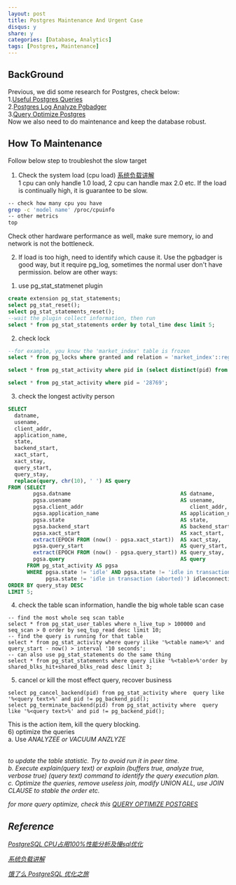 ```yaml
---
layout: post
title: Postgres Maintenance And Urgent Case
disqus: y
share: y
categories: [Database, Analytics]
tags: [Postgres, Maintenance]
---
```


BackGround
-----------
Previous, we did some research for Postgres, check below:  
1.[Useful Postgres Queries](https://ycj28c.github.io/database/2017/07/03/userful-postgres-queries/)  
2.[Postgres Log Analyze Pgbadger](https://ycj28c.github.io/database/analytics/2018/04/10/postgres-log-analyze-pgbadger/)  
3.[Query Optimize Postgres](https://ycj28c.github.io/database/2019/01/29/query-optimize-postgres/)  
Now we also need to do maintenance and keep the database robust.

How To Maintenance
--------------------
Follow below step to troubleshot the slow target  
1. Check the system load (cpu load) [系统负载讲解](http://www.ruanyifeng.com/blog/2011/07/linux_load_average_explained.html)  
1 cpu can only handle 1.0 load, 2 cpu can handle max 2.0 etc. If the load is continually high, it is guarantee to be slow.  
~~~bash
-- check how many cpu you have 
grep -c 'model name' /proc/cpuinfo
-- other metrics
top
~~~  
Check other hardware performance as well, make sure memory, io and network is not the bottleneck.  

2. If load is too high, need to identify which cause it. Use the pgbadger is good way, but it require pg_log, sometimes the normal user don't have permission. below are other ways:  
1) use pg_stat_statmenet plugin
~~~sql
create extension pg_stat_statements;
select pg_stat_reset();
select pg_stat_statements_reset();
--wait the plugin collect information, then run
select * from pg_stat_statements order by total_time desc limit 5;

~~~
2) check lock
~~~sql
--for example, you know the 'market_index' table is frozen
select * from pg_locks where granted and relation = 'market_index'::regclass;

select * from pg_stat_activity where pid in (select distinct(pid) from pg_locks);

select * from pg_stat_activity where pid = '28769';
~~~
3) check the longest activity person  
~~~sql
SELECT
  datname,
  usename,
  client_addr,
  application_name,
  state,
  backend_start,
  xact_start,
  xact_stay,
  query_start,
  query_stay,
  replace(query, chr(10), ' ') AS query
FROM (SELECT
        pgsa.datname                                   AS datname,
        pgsa.usename                                   AS usename,
        pgsa.client_addr                                  client_addr,
        pgsa.application_name                          AS application_name,
        pgsa.state                                     AS state,
        pgsa.backend_start                             AS backend_start,
        pgsa.xact_start                                AS xact_start,
        extract(EPOCH FROM (now() - pgsa.xact_start))  AS xact_stay,
        pgsa.query_start                               AS query_start,
        extract(EPOCH FROM (now() - pgsa.query_start)) AS query_stay,
        pgsa.query                                     AS query
      FROM pg_stat_activity AS pgsa
      WHERE pgsa.state != 'idle' AND pgsa.state != 'idle in transaction' AND
            pgsa.state != 'idle in transaction (aborted)') idleconnections
ORDER BY query_stay DESC
LIMIT 5;
~~~
4) check the table scan information, handle the big whole table scan case
~~~
-- find the most whole seq scan table
select * from pg_stat_user_tables where n_live_tup > 100000 and seq_scan > 0 order by seq_tup_read desc limit 10;
-- find the query is running for that table
select * from pg_stat_activity where query ilike '%<table name>%' and query_start - now() > interval '10 seconds';
-- can also use pg_stat_statements do the same thing
select * from pg_stat_statements where query ilike '%<table>%'order by shared_blks_hit+shared_blks_read desc limit 3;
~~~
5) cancel or kill the most effect query, recover business
~~~
select pg_cancel_backend(pid) from pg_stat_activity where  query like '%<query text>%' and pid != pg_backend_pid();
select pg_terminate_backend(pid) from pg_stat_activity where  query like '%<query text>%' and pid != pg_backend_pid();
~~~
This is the action item, kill the query blocking.  
6) optimize the queries  
a. Use *ANALYZEE<table>* or *VACUUM ANZLYZE<table>* to update the table statistic. Try to avoid run it in peer time.  
b. Execute explain(query text) or explain (buffers true, analyze true, verbose true) (query text) command to identify the query execution plan.  
c. Optimize the queries, remove useless join, modify *UNION ALL*, use *JOIN CLAUSE* to stable the order etc.

for more query optimize, check this [QUERY OPTIMIZE POSTGRES](https://ycj28c.github.io/database/2019/01/29/query-optimize-postgres/)

Reference
---------
[PostgreSQL CPU占用100%性能分析及慢sql优化](https://www.centos.bz/2017/08/postgresql-cpu-100-slow-sql)

[系统负载讲解](http://www.ruanyifeng.com/blog/2011/07/linux_load_average_explained.html)

[饿了么 PostgreSQL 优化之旅](https://www.cnblogs.com/zhangeamon/p/8269295.html)